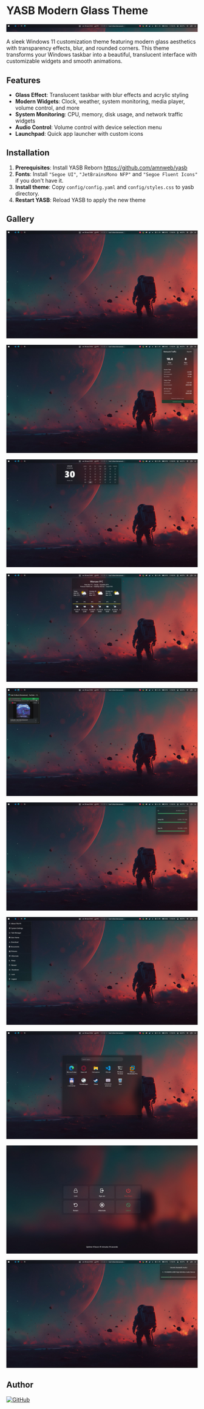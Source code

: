 # YASB Modern Glass Theme

![Theme Overview](./gallery/preview.png)

A sleek Windows 11 customization theme featuring modern glass aesthetics with transparency effects, blur, and rounded corners. This theme transforms your Windows taskbar into a beautiful, translucent interface with customizable widgets and smooth animations.

## Features

- **Glass Effect**: Translucent taskbar with blur effects and acrylic styling
- **Modern Widgets**: Clock, weather, system monitoring, media player, volume control, and more
- **System Monitoring**: CPU, memory, disk usage, and network traffic widgets
- **Audio Control**: Volume control with device selection menu
- **Launchpad**: Quick app launcher with custom icons

## Installation

1. **Prerequisites**: Install YASB Reborn https://github.com/amnweb/yasb
2. **Fonts**: Install `"Segoe UI"`, `"JetBrainsMono NFP"` and `"Segoe Fluent Icons"` if you don't have it.
2. **Install theme**: Copy `config/config.yaml` and `config/styles.css` to yasb directory.
5. **Restart YASB**: Reload YASB to apply the new theme

## Gallery


![Preview 1](./gallery/preview-01.jpg)

![Preview 2](./gallery/preview-02.jpg)

![Preview 3](./gallery/preview-03.jpg)

![Preview 4](./gallery/preview-04.jpg)

![Preview 5](./gallery/preview-05.jpg)

![Preview 6](./gallery/preview-06.jpg)

![Preview 7](./gallery/preview-07.jpg)

![Preview 8](./gallery/preview-08.jpg)

![Preview 9](./gallery/preview-09.jpg)

![Preview 10](./gallery/preview-10.jpg)

## Author
[![GitHub](https://img.shields.io/badge/GitHub-airfortech-181717?logo=github&style=flat-square)](https://github.com/airfortech)